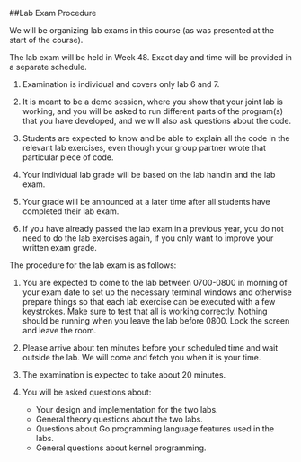 ##Lab Exam Procedure

We will be organizing lab exams in this course (as was presented at the start of the course). 

The lab exam will be held in Week 48. Exact day and time will be provided in a separate schedule.
 
1. Examination is individual and covers only lab 6 and 7. 

2. It is meant to be a demo session, where you show that your joint lab is working,
   and you will be asked to run different parts of the program(s) that you have developed,
   and we will also ask questions about the code.

3. Students are expected to know and be able to explain all the code in the relevant lab exercises,
   even though your group partner wrote that particular piece of code.

4. Your individual lab grade will be based on the lab handin and the lab exam.

5. Your grade will be announced at a later time after all students have completed their lab exam.

6. If you have already passed the lab exam in a previous year, you do not need to do the lab
   exercises again, if you only want to improve your written exam grade.

The procedure for the lab exam is as follows:
 
1. You are expected to come to the lab between 0700-0800 in morning of your exam date to set up
   the necessary terminal windows and otherwise prepare things so that each lab exercise can be
   executed with a few keystrokes. Make sure to test that all is working correctly. Nothing should
   be running when you leave the lab before 0800. Lock the screen and leave the room.
 
2. Please arrive about ten minutes before your scheduled time and wait outside the lab.
   We will come and fetch you when it is your time.
 
3. The examination is expected to take about 20 minutes.
 
4. You will be asked questions about:
   - Your design and implementation for the two labs.
   - General theory questions about the two labs.
   - Questions about Go programming language features used in the labs.
   - General questions about kernel programming.

